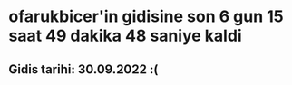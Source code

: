 # ofarukbicer'in gidisine son 6 gun 15 saat 49 dakika 48 saniye kaldi

## Gidis tarihi: 30.09.2022 :(